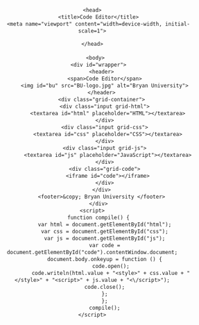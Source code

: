 <!DOCTYPE html>
<html lang="en">

    <head>
        <title>Code Editor</title>
        <meta name="viewport" content="width=device-width, initial-scale=1">
<style>
body {
  text-align: center;
}
header {
  margin: 10px;
  display: flex;
  flex-wrap: nowrap;
  align-items: center;
}
span {
  flex-grow: 5;
  font-size: 30px;
  font-weight: bolder;
  color: #1c305e;
  text-align: left;
  margin-left: 50px;
}
#bu {
  width: 15%;
  align-items: flex-end;
}
.grid-html { grid-area: html; }
.grid-css { grid-area: css; }
.grid-js { grid-area: js; }
.grid-code { grid-area: code; }

.grid-container {
  display: grid;
  grid-template-areas:
    'html code'
    'css code'
    'js code';
  grid-gap: 10px;
  padding: 10px;
  height: 100%;
}
textarea { 
  width: 100%;
  min-height: 250px;
  overflow: scroll;
  margin: auto;
  display: inline-block;
  background: #e1e1e4;
  font-size: 13px;
}
textarea:focus {
  outline: none !important;
  border:2px solid #1c305e;
  box-shadow: 0 0 10px #719ECE;
}
.js {
}
iframe {
  bottom: 0;
  position: relative;
  width: 100%;
  height: 99%;
} 

</style>
    </head>
      
      <body>
        <div id="wrapper">
          <header>
            <span>Code Editor</span>
            <img id="bu" src="BU-logo.jpg" alt="Bryan University">
          </header>
          <div class="grid-container">
            <div class="input grid-html">
              <textarea id="html" placeholder="HTML"></textarea>
            </div>
            <div class="input grid-css">
              <textarea id="css" placeholder="CSS"></textarea>
            </div>
            <div class="input grid-js">
              <textarea id="js" placeholder="JavaScript"></textarea>
            </div>
            <div class="grid-code">
              <iframe id="code"></iframe>
            </div>
          </div>
          <footer>&copy; Bryan University </footer>
        </div>
    <script>
        function compile() {
            var html = document.getElementById("html");
            var css = document.getElementById("css");
            var js = document.getElementById("js");
            var code = document.getElementById("code").contentWindow.document;
            document.body.onkeyup = function () {
                code.open();
                code.writeln(html.value + "<style>" + css.value + "</style>" + "<script>" + js.value + "<\/script>");
            code.close();
            };
            };
            compile();
    </script>
</body>

</html>
